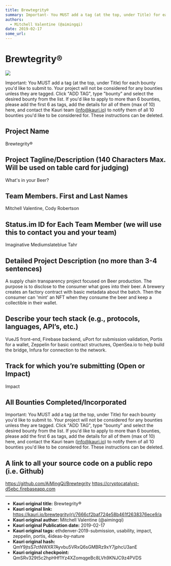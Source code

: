 ```yaml
---
title: Brewtegrity®
summary: Important- You MUST add a tag (at the top, under Title) for each bounty youd like to submit to. Your project will not be considered for any bounties unless they are tagged. Click ADD TAG, type bounty and select the desired bounty from the list. If youd like to apply to more than 6 bounties, please add the first 6 as tags, add the details for all of them (max of 10) here, and contact the Kauri team (info@kauri.io) to notify them of all 10 bounties youd like to be considered for. These instruction
authors:
  - Mitchell Valentine (@aimingqi)
date: 2019-02-17
some_url: 
---
```


# Brewtegrity®

![](https://ipfs.infura.io/ipfs/QmZR7VFAwNXMFakJemHawMqPRxw124xs52ZxzhqrtCTP1y)



Important: You MUST add a tag (at the top, under Title) for each bounty you'd like to submit to. Your project will not be considered for any bounties unless they are tagged. Click "ADD TAG", type  "bounty" and select the desired bounty from the list. If you'd like to apply to more than 6 bounties, please add the first 6 as tags, add the details for all of them (max of 10) here, and contact the Kauri team (info@kauri.io) to notify them of all 10 bounties you'd like to be considered for. These instructions can be deleted.

## Project Name
Brewtegrity®


## Project Tagline/Description (140 Characters Max. Will be used on table card for judging)
What's in your Beer?

## Team Members. First and Last Names
Mitchell Valentine,
Cody Robertson

## Status.im ID for Each Team Member (we will use this to contact you and your team)
Imaginative Mediumslateblue Tahr

## Detailed Project Description (no more than 3-4 sentences)
A supply chain transparency project focused on Beer production.  The purpose is to disclose to the consumer what goes into their beer.  A brewery creates an factory contract with basic metadata about the batch.  Then the consumer can 'mint' an NFT when they consume the beer and keep a collectible in their wallet.

## Describe your tech stack (e.g., protocols, languages, API’s, etc.)
VueJS front-end, Firebase backend, uPort for submission validation, Portis for a wallet, Zeppelin for basic contract structures, OpenSea.io to help build the bridge, Infura for connection to the network.


## Track for which you’re submitting (Open or Impact)
Impact

## All Bounties Completed/Incorporated

Important: You MUST add a tag (at the top, under Title) for each bounty you'd like to submit to. Your project will not be considered for any bounties unless they are tagged. Click "ADD TAG", type  "bounty" and select the desired bounty from the list. If you'd like to apply to more than 6 bounties, please add the first 6 as tags, add the details for all of them (max of 10) here, and contact the Kauri team (info@kauri.io) to notify them of all 10 bounties you'd like to be considered for. These instructions can be deleted.

## A link to all your source code on a public repo (i.e. Github)
https://github.com/AiMingQi/Brewtegrity
https://cryptocatalyst-d5ebc.firebaseapp.com






---

- **Kauri original title:** Brewtegrity®
- **Kauri original link:** https://kauri.io/brewtegrity(r)/7666cf2baf724e58b461f2638376ece9/a
- **Kauri original author:** Mitchell Valentine (@aimingqi)
- **Kauri original Publication date:** 2019-02-17
- **Kauri original tags:** ethdenver-2019-submission, usability, impact, zeppelin, portis, 4ideas-by-nature
- **Kauri original hash:** QmY9jtsS7ctNWXR7Ayvbu5VRxQ6sGMBRz9xY7jphcU3anE
- **Kauri original checkpoint:** QmSRv329t5c2hpHHf1Yz4XZomqgeBc8LVh9KNJC9z4PVDS



